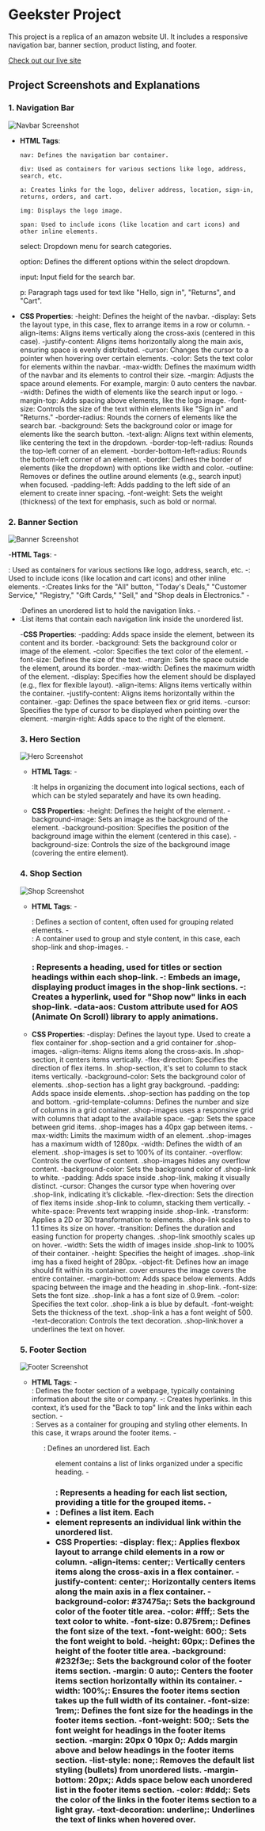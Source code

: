 # Geekster Project

This project is a replica of an amazon website UI. It includes a responsive navigation bar, banner section, product listing, and footer.

[Check out our live site](http://example.com)

## Project Screenshots and Explanations

### 1. Navigation Bar

![Navbar Screenshot](./geekster/navbar.png)

- **HTML Tags**:
  
      nav: Defines the navigation bar container.
  
      div: Used as containers for various sections like logo, address, search, etc.
  
      a: Creates links for the logo, deliver address, location, sign-in, returns, orders, and cart.
  
      img: Displays the logo image.
  
      span: Used to include icons (like location and cart icons) and other inline elements.
  
     select: Dropdown menu for search categories.
  
     option: Defines the different options within the select dropdown.
  
     input: Input field for the search bar.
  
     p: Paragraph tags used for text like "Hello, sign in", "Returns", and "Cart".

- **CSS Properties**:
  -height: Defines the height of the navbar.
  -display: Sets the layout type, in this case, flex to arrange items in a row or column.
  -align-items: Aligns items vertically along the cross-axis (centered in this case).
  -justify-content: Aligns items horizontally along the main axis, ensuring space is evenly distributed.
  -cursor: Changes the cursor to a pointer when hovering over certain elements.
  -color: Sets the text color for elements within the navbar.
  -max-width: Defines the maximum width of the navbar and its elements to control their size.
  -margin: Adjusts the space around elements. For example, margin: 0 auto centers the navbar.
  -width: Defines the width of elements like the search input or logo.
  -margin-top: Adds spacing above elements, like the logo image.
  -font-size: Controls the size of the text within elements like "Sign in" and "Returns."
  -border-radius: Rounds the corners of elements like the search bar.
  -background: Sets the background color or image for elements like the search button.
  -text-align: Aligns text within elements, like centering the text in the dropdown.
  -border-top-left-radius: Rounds the top-left corner of an element.
  -border-bottom-left-radius: Rounds the bottom-left corner of an element.
  -border: Defines the border of elements (like the dropdown) with options like width and color.
  -outline: Removes or defines the outline around elements (e.g., search input) when focused.
  -padding-left: Adds padding to the left side of an element to create inner spacing.
  -font-weight: Sets the weight (thickness) of the text for emphasis, such as bold or normal.


### 2. Banner Section

![Banner Screenshot](./geekster/banner.png)

  -**HTML Tags**:
   -<div>: Used as containers for various sections like logo, address, search, etc.
   -<span>: Used to include icons (like location and cart icons) and other inline elements.
   -<a>:Creates links for the "All" button, "Today's Deals," "Customer Service," "Registry," "Gift Cards," "Sell," and "Shop deals in Electronics."
   -<ul>:Defines an unordered list to hold the navigation links.
   -<li>:List items that contain each navigation link inside the unordered list.
  
  -**CSS Properties**:
   -padding: Adds space inside the element, between its content and its border.
   -background: Sets the background color or image of the element.
   -color: Specifies the text color of the element.
   -font-size: Defines the size of the text.
   -margin: Sets the space outside the element, around its border.
   -max-width: Defines the maximum width of the element.
   -display: Specifies how the element should be displayed (e.g., flex for flexible layout).
   -align-items: Aligns items vertically within the container.
   -justify-content: Aligns items horizontally within the container.
   -gap: Defines the space between flex or grid items.
   -cursor: Specifies the type of cursor to be displayed when pointing over the element.
   -margin-right: Adds space to the right of the element.



### 3. Hero Section

![Hero Screenshot](./geekster/hero.png)

- **HTML Tags**:
   -<section>:It helps in organizing the document into logical sections, each of which can be styled separately and have its own heading.

- **CSS Properties**:
   -height: Defines the height of the element.
   -background-image: Sets an image as the background of the element.
   -background-position: Specifies the position of the background image within the element (centered in this case).
   -background-size: Controls the size of the background image (covering the entire element).


### 4. Shop Section

![Shop Screenshot](./geekster/shop.png)

- **HTML Tags**:
   -<section>: Defines a section of content, often used for grouping related elements.
   -<div>: A container used to group and style content, in this case, each shop-link and shop-images.
   -<h3>: Represents a heading, used for titles or section headings within each shop-link.
   -<img>: Embeds an image, displaying product images in the shop-link sections.
   -<a>: Creates a hyperlink, used for "Shop now" links in each shop-link.
   -data-aos: Custom attribute used for AOS (Animate On Scroll) library to apply animations.

- **CSS Properties**:
   -display: Defines the layout type. Used to create a flex container for .shop-section and a grid container for .shop-images.
   -align-items: Aligns items along the cross-axis. In .shop-section, it centers items vertically.
   -flex-direction: Specifies the direction of flex items. In .shop-section, it's set to column to stack items vertically.
   -background-color: Sets the background color of elements. .shop-section has a light gray background.
   -padding: Adds space inside elements. .shop-section has padding on the top and bottom.
   -grid-template-columns: Defines the number and size of columns in a grid container. .shop-images uses a responsive grid with columns that adapt to the available space.
   -gap: Sets the space between grid items. .shop-images has a 40px gap between items.
   -max-width: Limits the maximum width of an element. .shop-images has a maximum width of 1280px.
   -width: Defines the width of an element. .shop-images is set to 100% of its container.
   -overflow: Controls the overflow of content. .shop-images hides any overflow content.
   -background-color: Sets the background color of .shop-link to white.
   -padding: Adds space inside .shop-link, making it visually distinct.
   -cursor: Changes the cursor type when hovering over .shop-link, indicating it’s clickable.
   -flex-direction: Sets the direction of flex items inside .shop-link to column, stacking them vertically.
   -white-space: Prevents text wrapping inside .shop-link.
   -transform: Applies a 2D or 3D transformation to elements. .shop-link scales to 1.1 times its size on hover.
   -transition: Defines the duration and easing function for property changes. .shop-link smoothly scales up on hover.
   -width: Sets the width of images inside .shop-link to 100% of their container.
   -height: Specifies the height of images. .shop-link img has a fixed height of 280px.
   -object-fit: Defines how an image should fit within its container. cover ensures the image covers the entire container.
   -margin-bottom: Adds space below elements. Adds spacing between the image and the heading in .shop-link.
   -font-size: Sets the font size. .shop-link a has a font size of 0.9rem.
   -color: Specifies the text color. .shop-link a is blue by default.
   -font-weight: Sets the thickness of the text. .shop-link a has a font weight of 500.
   -text-decoration: Controls the text decoration. .shop-link:hover a underlines the text on hover.


### 5. Footer Section

![Footer Screenshot](./geekster/footer.png)

- **HTML Tags**:
   -<footer>: Defines the footer section of a webpage, typically containing information about the site or company.
   -<a>: Creates hyperlinks. In this context, it’s used for the "Back to top" link and the links within each section.
   -<div>: Serves as a container for grouping and styling other elements. In this case, it wraps around the footer items.
   -<ul>: Defines an unordered list. Each <ul> element contains a list of links organized under a specific heading.
   -<h3>: Represents a heading for each list section, providing a title for the grouped items.
   -<li>: Defines a list item. Each <li> element represents an individual link within the unordered list.
- **CSS Properties**:
   -display: flex;: Applies flexbox layout to arrange child elements in a row or column.
   -align-items: center;: Vertically centers items along the cross-axis in a flex container.
   -justify-content: center;: Horizontally centers items along the main axis in a flex container.
   -background-color: #37475a;: Sets the background color of the footer title area.
   -color: #fff;: Sets the text color to white.
   -font-size: 0.875rem;: Defines the font size of the text.
   -font-weight: 600;: Sets the font weight to bold.
   -height: 60px;: Defines the height of the footer title area.
   -background: #232f3e;: Sets the background color of the footer items section.
   -margin: 0 auto;: Centers the footer items section horizontally within its container.
   -width: 100%;: Ensures the footer items section takes up the full width of its container.
   -font-size: 1rem;: Defines the font size for the headings in the footer items section.
   -font-weight: 500;: Sets the font weight for headings in the footer items section.
   -margin: 20px 0 10px 0;: Adds margin above and below headings in the footer items section.
   -list-style: none;: Removes the default list styling (bullets) from unordered lists.
   -margin-bottom: 20px;: Adds space below each unordered list in the footer items section.
   -color: #ddd;: Sets the color of the links in the footer items section to a light gray.
   -text-decoration: underline;: Underlines the text of links when hovered over.
